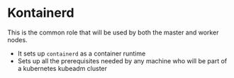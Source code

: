 Kontainerd
=========

This is the common role that will be used by both the master and worker nodes.
- It sets up `containerd` as a container runtime 
- Sets up all the prerequisites needed by any machine who will be part of a kubernetes kubeadm cluster


